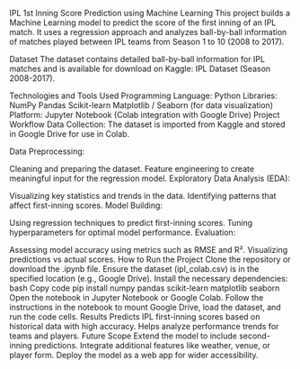 IPL 1st Inning Score Prediction using Machine Learning
This project builds a Machine Learning model to predict the score of the first inning of an IPL match. It uses a regression approach and analyzes ball-by-ball information of matches played between IPL teams from Season 1 to 10 (2008 to 2017).

Dataset
The dataset contains detailed ball-by-ball information for IPL matches and is available for download on Kaggle:
IPL Dataset (Season 2008-2017).

Technologies and Tools Used
Programming Language: Python
Libraries:
NumPy
Pandas
Scikit-learn
Matplotlib / Seaborn (for data visualization)
Platform: Jupyter Notebook (Colab integration with Google Drive)
Project Workflow
Data Collection:
The dataset is imported from Kaggle and stored in Google Drive for use in Colab.

Data Preprocessing:

Cleaning and preparing the dataset.
Feature engineering to create meaningful input for the regression model.
Exploratory Data Analysis (EDA):

Visualizing key statistics and trends in the data.
Identifying patterns that affect first-inning scores.
Model Building:

Using regression techniques to predict first-inning scores.
Tuning hyperparameters for optimal model performance.
Evaluation:

Assessing model accuracy using metrics such as RMSE and R².
Visualizing predictions vs actual scores.
How to Run the Project
Clone the repository or download the .ipynb file.
Ensure the dataset (ipl_colab.csv) is in the specified location (e.g., Google Drive).
Install the necessary dependencies:
bash
Copy code
pip install numpy pandas scikit-learn matplotlib seaborn
Open the notebook in Jupyter Notebook or Google Colab.
Follow the instructions in the notebook to mount Google Drive, load the dataset, and run the code cells.
Results
Predicts IPL first-inning scores based on historical data with high accuracy.
Helps analyze performance trends for teams and players.
Future Scope
Extend the model to include second-inning predictions.
Integrate additional features like weather, venue, or player form.
Deploy the model as a web app for wider accessibility.
